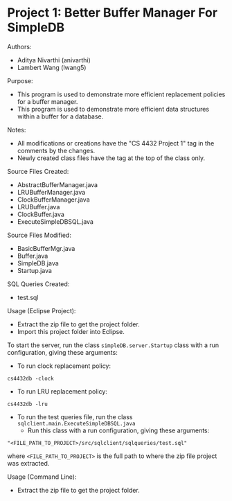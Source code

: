 Project 1: Better Buffer Manager For SimpleDB
====================================

Authors:
* Aditya Nivarthi (anivarthi)
* Lambert Wang (lwang5)

Purpose:
* This program is used to demonstrate more efficient replacement policies for a buffer manager.
* This program is used to demonstrate more efficient data structures within a buffer for a database.

Notes:
* All modifications or creations have the "CS 4432 Project 1" tag in the comments by the changes.
* Newly created class files have the tag at the top of the class only.

Source Files Created:
* AbstractBufferManager.java
* LRUBufferManager.java
* ClockBufferManager.java
* LRUBuffer.java
* ClockBuffer.java
* ExecuteSimpleDBSQL.java

Source Files Modified:
* BasicBufferMgr.java
* Buffer.java
* SimpleDB.java
* Startup.java

SQL Queries Created:
* test.sql

Usage (Eclipse Project):
* Extract the zip file to get the project folder.
* Import this project folder into Eclipse.

To start the server, run the class `simpleDB.server.Startup` class with a run configuration, giving these arguments:
* To run clock replacement policy:
```
cs4432db -clock
```
* To run LRU replacement policy:
```
cs4432db -lru
```
* To run the test queries file, run the class `sqlclient.main.ExecuteSimpleDBSQL.java`
  * Run this class with a run configuration, giving these arguments:
```
"<FILE_PATH_TO_PROJECT>/src/sqlclient/sqlqueries/test.sql"
```
where `<FILE_PATH_TO_PROJECT>` is the full path to where the zip file project was extracted.

Usage (Command Line):
* Extract the zip file to get the project folder.

